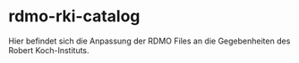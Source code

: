 # rdmo-rki-catalog
Hier befindet sich die Anpassung der RDMO Files an die Gegebenheiten des Robert Koch-Instituts.